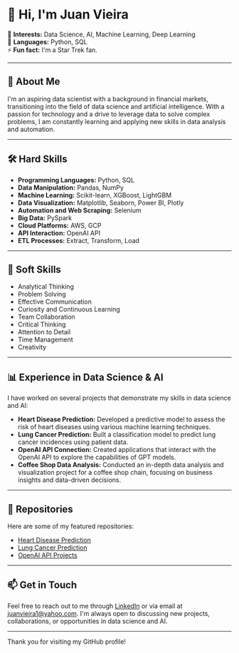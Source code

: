 # 👋 Hi, I'm Juan Vieira

👀 **Interests:** Data Science, AI, Machine Learning, Deep Learning  
🌱 **Languages:** Python, SQL  
⚡ **Fun fact:** I'm a Star Trek fan.

---

## 💼 About Me

I'm an aspiring data scientist with a background in financial markets, transitioning into the field of data science and artificial intelligence. With a passion for technology and a drive to leverage data to solve complex problems, I am constantly learning and applying new skills in data analysis and automation.

---

## 🛠 Hard Skills

- **Programming Languages:** Python, SQL
- **Data Manipulation:** Pandas, NumPy
- **Machine Learning:** Scikit-learn, XGBoost, LightGBM
- **Data Visualization:** Matplotlib, Seaborn, Power BI, Plotly
- **Automation and Web Scraping:** Selenium
- **Big Data:** PySpark
- **Cloud Platforms:** AWS, GCP
- **API Interaction:** OpenAI API
- **ETL Processes:** Extract, Transform, Load

---

## 🌟 Soft Skills

- Analytical Thinking
- Problem Solving
- Effective Communication
- Curiosity and Continuous Learning
- Team Collaboration
- Critical Thinking
- Attention to Detail
- Time Management
- Creativity

---

## 📊 Experience in Data Science & AI

I have worked on several projects that demonstrate my skills in data science and AI:

- **Heart Disease Prediction:** Developed a predictive model to assess the risk of heart diseases using various machine learning techniques.
- **Lung Cancer Prediction:** Built a classification model to predict lung cancer incidences using patient data.
- **OpenAI API Connection:** Created applications that interact with the OpenAI API to explore the capabilities of GPT models.
- **Coffee Shop Data Analysis:** Conducted an in-depth data analysis and visualization project for a coffee shop chain, focusing on business insights and data-driven decisions.

---

## 📂 Repositories

Here are some of my featured repositories:

- [Heart Disease Prediction](https://github.com/ju4nv1e1r4/Heart_Failure-Prediction)
- [Lung Cancer Prediction](https://github.com/ju4nv1e1r4/lung_cancer_prediction)
- [OpenAI API Projects](https://github.com/ju4nv1e1r4/prompt_eng_AI)

---

## 📫 Get in Touch

Feel free to reach out to me through [LinkedIn](https://www.linkedin.com/in/juanvieira85/) or via email at juanvieira1@yahoo.com. I'm always open to discussing new projects, collaborations, or opportunities in data science and AI.

---

Thank you for visiting my GitHub profile!

<!---
ju4nv1e1r4/ju4nv1e1r4 is a ✨ special ✨ repository because its `README.md` (this file) appears on your GitHub profile.
You can click the Preview link to take a look at your changes.
--->
